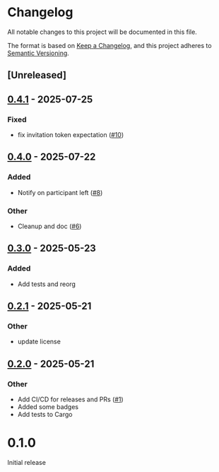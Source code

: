 # Changelog

All notable changes to this project will be documented in this file.

The format is based on [Keep a Changelog](https://keepachangelog.com/en/1.0.0/),
and this project adheres to [Semantic Versioning](https://semver.org/spec/v2.0.0.html).

## [Unreleased]

## [0.4.1](https://github.com/iKadmium/rtp-midi-rs/compare/v0.4.0...v0.4.1) - 2025-07-25

### Fixed

- fix invitation token expectation ([#10](https://github.com/iKadmium/rtp-midi-rs/pull/10))

## [0.4.0](https://github.com/iKadmium/rtp-midi-rs/compare/v0.3.0...v0.4.0) - 2025-07-22

### Added

- Notify on participant left ([#8](https://github.com/iKadmium/rtp-midi-rs/pull/8))

### Other

- Cleanup and doc ([#6](https://github.com/iKadmium/rtp-midi-rs/pull/6))

## [0.3.0](https://github.com/iKadmium/rtp-midi-rs/compare/v0.2.1...v0.3.0) - 2025-05-23

### Added

- Add tests and reorg

## [0.2.1](https://github.com/iKadmium/rtp-midi-rs/compare/v0.2.0...v0.2.1) - 2025-05-21

### Other

- update license

## [0.2.0](https://github.com/iKadmium/rtp-midi-rs/compare/v0.1.0...v0.2.0) - 2025-05-21

### Other

- Add CI/CD for releases and PRs ([#1](https://github.com/iKadmium/rtp-midi-rs/pull/1))
- Added some badges
- Add tests to Cargo
# 0.1.0
Initial release